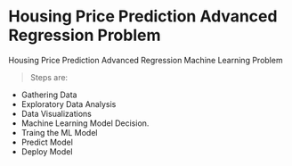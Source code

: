 # Housing Price Prediction Advanced Regression Problem
Housing Price Prediction Advanced Regression Machine Learning Problem
 
> Steps are:
- Gathering Data
- Exploratory Data Analysis
- Data Visualizations
- Machine Learning Model Decision.
- Traing the ML Model
- Predict Model
- Deploy Model
